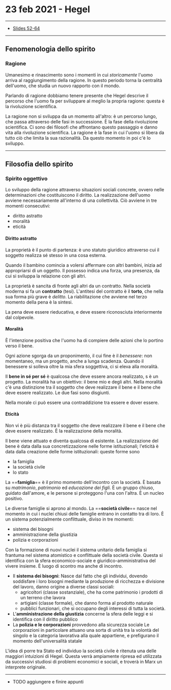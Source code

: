 # 23 feb 2021 - Hegel

---
* [Slides 52-64](/Filosofia/6.%20Hegel/Slides.pdf)
---

## Fenomenologia dello spirito

### Ragione

Umanesimo e rinascimento sono i momenti in cui _storicamente_ l'uomo arriva al raggiungimento della ragione.
In questo periodo torna la centralità dell'uomo, che studia un nuovo rapporto con il mondo.

Parlando di ragione dobbiamo tenere presente che Hegel descrive il percorso che l'uomo fa per sviluppare al meglio la propria ragione: questa è la rivoluzione scientifica.

La ragione non si sviluppa da un momento all'altro: è un percorso lungo, che passa attraverso delle fasi in successione.
È la fase della rivoluzione scientifica. Ci sono dei filosofi che affrontano questo passaggio e danno vita alla rivoluzione scientifica. La ragione è la fase in cui l'uomo si libera da tutto ciò che limita la sua razionalità. Da questo momento in poi c'è lo sviluppo.

---

## Filosofia dello spirito

### Spirito oggettivo

Lo sviluppo della ragione attraverso situazioni sociali concrete, ovvero nelle determinazioni che costituiscono il diritto. La realizzazione dell'uomo avviene necessariamente all'interno di una collettività. Ciò avviene in tre momenti consecutivi:
* diritto astratto
* moralità
* eticità

#### Diritto astratto

La proprietà è il punto di partenza: è uno statuto giuridico attraverso cui il soggetto realizza sé stesso in una cosa esterna.

Quando il bambino comincia a volersi affermare con altri bambini, inizia ad appropriarsi di un oggetto. Il possesso indica una forza, una presenza, da cui si sviluppa la relazione con gli altri.

La proprietà è sancita di fronte agli altri da un contratto. Nella società moderna si fa un **contratto** (tesi). L'antitesi del contratto è il **torto**, che nella sua forma più grave è _delitto_.
La riabilitazione che avviene nel terzo momento della pena è la sintesi.

La pena deve essere rieducativa, e deve essere riconosciuta interiormente dal colpevole.

#### Moralità

È l'intenzione positiva che l'uomo ha di compiere delle azioni che lo portino verso il bene.

Ogni azione sgorga da un proponimento, il cui fine è il _benessere_: non momentaneo, ma un progetto, anche a lunga scadenza.
Quando il benessere si solleva oltre la mia sfera soggettiva, ci si eleva alla moralità.

Il **bene in sé per sé** è qualcosa che deve essere ancora realizzato,  s è un progetto. La moralità ha un obiettivo: il bene mio e degli altri.
Nella moralità c'è una distinzione tra il soggetto che deve realizzare il bene e il bene che deve essere realizzato. Le due fasi sono disgiunti.

Nella morale ci può essere una contraddizione tra essere e dover essere.

#### Eticità

Non vi è più distanza tra il soggetto che deve realizzare il bene e il bene che deve essere realizzato. È la realizzazione della moralità.

Il bene viene attuato e diventa qualcosa di esistente.
La realizzazione del bene è data dalla sua concretizzazione nelle forme istituzionali; l'eticità è data dalla creazione delle forme istituzionali: queste forme sono
* la famiglia
* la società civile
* lo stato

La ==**famiglia**== è il primo momento dell'incontro con la società. È basata su _matrimonio_, _patrimonio_ ed _educazione dei figli_.
È un gruppo chiuso, guidato dall'amore, e le persone si proteggono l'una con l'altra. È un nucleo positivo.

Le diverse famiglie si aprono al mondo. La ==**società civile**== nasce nel momento in cui i nuclei chiusi delle famiglie entrano in contatto tra di loro. È un sistema potenzialmente conflittuale, diviso in tre momenti:
* sistema dei bisogni
* amministrazione della giustizia
* polizia e corporazioni

Con la formazione di nuovi nuclei il sistema unitario della famiglia si frantuma nel sistema atomistico e conflittuale della società civile. Questa si identifica con la sfera economico-sociale e giuridico-amministrativa del vivere insieme. È luogo di scontro ma anche di incontro.

* Il **sistema dei bisogni**:
Nasce dal fatto che gli individui, dovendo soddisfare i loro bisogni mediante la produzione di ricchezza e divisione del lavoro, danno origine a diverse classi sociali:
  * agricoltori (classe sostanziale), che ha come patrimonio i prodotti di un terreno che lavora
  * artigiani (classe formale), che danno forma al prodotto naturale
  * pubblici funzionari, che si occupano degli interessi di tutta la società.
* L'**amministrazione della giustizia** concerne la sfera delle leggi e si identifica con il diritto pubblico
* La **polizia e le corporazioni** provvedono alla sicurezza sociale
Le corporazioni in particolare attuano una sorta di unità tra la volontà del singolo e la categoria lavorativa alla quale appartiene, e prefigurano il momento dell'universalità statale

L'idea di porre tra Stato ed individuo la società civile è ritenuta una delle maggiori intuizioni di Hegel. Questa verrà ampiamente ripresa ed utilizzata da successivi studiosi di problemi economici e sociali, e troverà in Marx un interprete originale.

---
* TODO aggiungere e finire appunti
